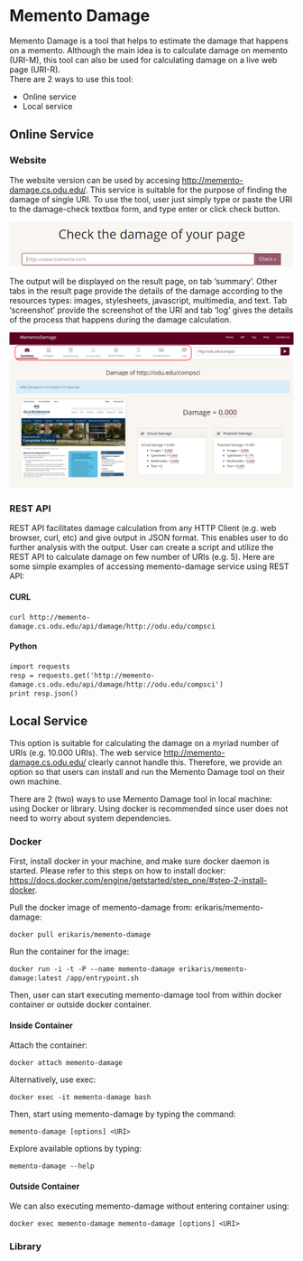 # Memento Damage

Memento Damage is a tool that helps to estimate the damage that happens on a memento. Although the main idea is to calculate damage on memento (URI-M), this tool can also be used for calculating damage on a live web page (URI-R).  </br>
There are 2 ways to use this tool:
- Online service
- Local service

## Online Service
### Website
The website version can be used by accesing http://memento-damage.cs.odu.edu/. This service is suitable for the purpose of finding the damage of single URI. To use the tool, user just simply type or paste the URI to the damage-check textbox form, and type enter or click check button.

![](https://github.com/erikaris/web-memento-damage/raw/screenshot/pasted%20image%200.png)

The output will be displayed on the result page, on tab ‘summary’. Other tabs in the result page provide the details of the damage according to the resources types: images, stylesheets, javascript, multimedia, and text. Tab ‘screenshot’ provide the screenshot of the URI and tab ‘log’ gives the details of the process that happens during the damage calculation.

![](https://github.com/erikaris/web-memento-damage/raw/screenshot/online-2.png)

### REST API
REST API facilitates damage calculation from any HTTP Client (e.g. web browser, curl, etc) and give output in JSON format. This enables user to do further analysis with the output. User can create a script and utilize the REST API to calculate damage on few number of URIs (e.g. 5). Here are some simple examples of accessing memento-damage service using REST API:


#### CURL
```
curl http://memento-damage.cs.odu.edu/api/damage/http://odu.edu/compsci
```

#### Python
```
import requests
resp = requests.get('http://memento-damage.cs.odu.edu/api/damage/http://odu.edu/compsci')
print resp.json()
```

## Local Service
This option is suitable for calculating the damage on a myriad number of URIs (e.g. 10.000 URIs).  The web service http://memento-damage.cs.odu.edu/ clearly cannot handle this. Therefore, we provide an option so that users can install and run the Memento Damage tool on their own machine.

There are 2 (two) ways to use Memento Damage tool in local machine: using Docker or library. Using docker is recommended since user does not need to worry about system dependencies.

### Docker
First, install docker in your machine, and make sure docker daemon is started. Please refer to this steps on how to install docker: https://docs.docker.com/engine/getstarted/step_one/#step-2-install-docker. 

Pull the docker image of memento-damage from: erikaris/memento-damage:
```
docker pull erikaris/memento-damage
```

Run the container for the image:
```
docker run -i -t -P --name memento-damage erikaris/memento-damage:latest /app/entrypoint.sh

```
Then, user can start executing memento-damage tool from within docker container or outside docker container.

#### Inside Container
Attach the container:
```
docker attach memento-damage
```
Alternatively, use exec:
```
docker exec -it memento-damage bash
```

Then, start using memento-damage by typing the command:
```
memento-damage [options] <URI>
```

Explore available options by typing:
```
memento-damage --help
```

#### Outside Container
We can also executing memento-damage without entering container using:
```
docker exec memento-damage memento-damage [options] <URI>
```

### Library

